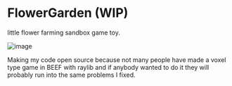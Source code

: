 # FlowerGarden (WIP)
little flower farming sandbox game toy.

![image](https://github.com/user-attachments/assets/bd1c34a9-9fcc-4f9a-8c63-96224efc880d)

Making my code open source because not many people have made a voxel type game in BEEF with raylib
and if anybody wanted to do it they will probably run into the same problems I fixed.

